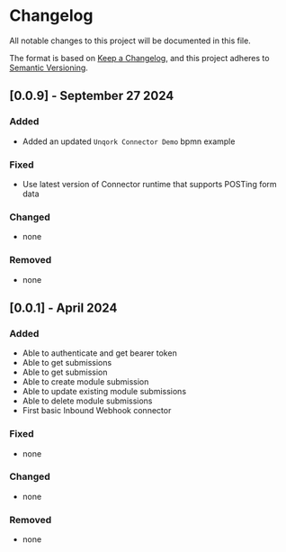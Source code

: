 # Changelog

All notable changes to this project will be documented in this file.

The format is based on [Keep a Changelog](https://keepachangelog.com/en/1.1.0/),
and this project adheres to [Semantic Versioning](https://semver.org/spec/v2.0.0.html).

## [0.0.9] - September 27 2024
### Added

- Added an updated `Unqork Connector Demo` bpmn example

### Fixed

- Use latest version of Connector runtime that supports POSTing form data

### Changed

- none

### Removed

- none

## [0.0.1] - April 2024
### Added

- Able to authenticate and get bearer token
- Able to get submissions
- Able to get submission
- Able to create module submission
- Able to update existing module submissions
- Able to delete module submissions
- First basic Inbound Webhook connector

### Fixed

- none

### Changed

- none

### Removed

- none